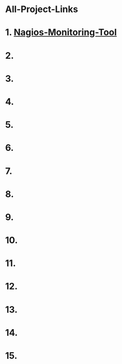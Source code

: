 # All-Project-Links

# 1. [Nagios-Monitoring-Tool](https://github.com/HackBugs/Nagios-Monitoring-Tool)
# 2. [](url)
# 3. 
# 4. 
# 5. 
# 6. 
# 7. 
# 8. 
# 9. 
# 10. 
# 11. 
# 12. 
# 13. 
# 14. 
# 15. 

